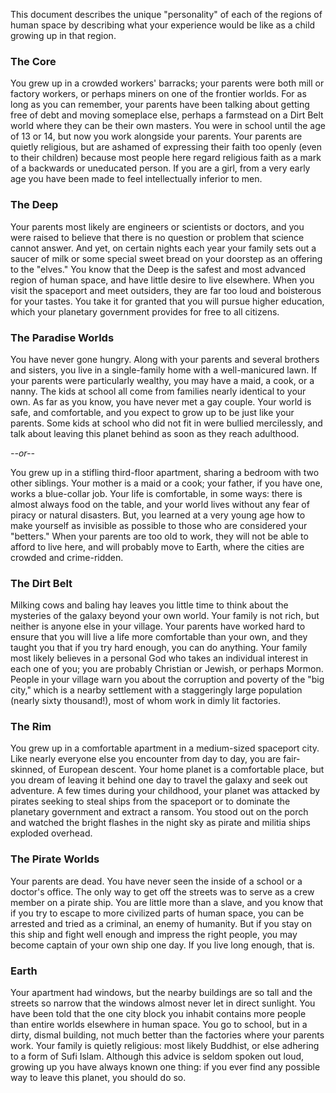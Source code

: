 This document describes the unique "personality" of each of the regions of human space by describing what your experience would be like as a child growing up in that region.

### The Core

You grew up in a crowded workers' barracks; your parents were both mill or factory workers, or perhaps miners on one of the frontier worlds. For as long as you can remember, your parents have been talking about getting free of debt and moving someplace else, perhaps a farmstead on a Dirt Belt world where they can be their own masters. You were in school until the age of 13 or 14, but now you work alongside your parents. Your parents are quietly religious, but are ashamed of expressing their faith too openly (even to their children) because most people here regard religious faith as a mark of a backwards or uneducated person. If you are a girl, from a very early age you have been made to feel intellectually inferior to men.

### The Deep

Your parents most likely are engineers or scientists or doctors, and you were raised to believe that there is no question or problem that science cannot answer. And yet, on certain nights each year your family sets out a saucer of milk or some special sweet bread on your doorstep as an offering to the "elves." You know that the Deep is the safest and most advanced region of human space, and have little desire to live elsewhere. When you visit the spaceport and meet outsiders, they are far too loud and boisterous for your tastes. You take it for granted that you will pursue higher education, which your planetary government provides for free to all citizens.

### The Paradise Worlds

You have never gone hungry. Along with your parents and several brothers and sisters, you live in a single-family home with a well-manicured lawn. If your parents were particularly wealthy, you may have a maid, a cook, or a nanny. The kids at school all come from families nearly identical to your own. As far as you know, you have never met a gay couple. Your world is safe, and comfortable, and you expect to grow up to be just like your parents. Some kids at school who did not fit in were bullied mercilessly, and talk about leaving this planet behind as soon as they reach adulthood.

*--or--*

You grew up in a stifling third-floor apartment, sharing a bedroom with two other siblings. Your mother is a maid or a cook; your father, if you have one, works a blue-collar job. Your life is comfortable, in some ways: there is almost always food on the table, and your world lives without any fear of piracy or natural disasters. But, you learned at a very young age how to make yourself as invisible as possible to those who are considered your "betters." When your parents are too old to work, they will not be able to afford to live here, and will probably move to Earth, where the cities are crowded and crime-ridden.

### The Dirt Belt

Milking cows and baling hay leaves you little time to think about the mysteries of the galaxy beyond your own world. Your family is not rich, but neither is anyone else in your village. Your parents have worked hard to ensure that you will live a life more comfortable than your own, and they taught you that if you try hard enough, you can do anything. Your family most likely believes in a personal God who takes an individual interest in each one of you; you are probably Christian or Jewish, or perhaps Mormon. People in your village warn you about the corruption and poverty of the "big city," which is a nearby settlement with a staggeringly large population (nearly sixty thousand!), most of whom work in dimly lit factories.

### The Rim

You grew up in a comfortable apartment in a medium-sized spaceport city. Like nearly everyone else you encounter from day to day, you are fair-skinned, of European descent. Your home planet is a comfortable place, but you dream of leaving it behind one day to travel the galaxy and seek out adventure. A few times during your childhood, your planet was attacked by pirates seeking to steal ships from the spaceport or to dominate the planetary government and extract a ransom. You stood out on the porch and watched the bright flashes in the night sky as pirate and militia ships exploded overhead.

### The Pirate Worlds

Your parents are dead. You have never seen the inside of a school or a doctor's office. The only way to get off the streets was to serve as a crew member on a pirate ship. You are little more than a slave, and you know that if you try to escape to more civilized parts of human space, you can be arrested and tried as a criminal, an enemy of humanity. But if you stay on this ship and fight well enough and impress the right people, you may become captain of your own ship one day. If you live long enough, that is.

### Earth

Your apartment had windows, but the nearby buildings are so tall and the streets so narrow that the windows almost never let in direct sunlight. You have been told that the one city block you inhabit contains more people than entire worlds elsewhere in human space. You go to school, but in a dirty, dismal building, not much better than the factories where your parents work. Your family is quietly religious: most likely Buddhist, or else adhering to a form of Sufi Islam. Although this advice is seldom spoken out loud, growing up you have always known one thing: if you ever find any possible way to leave this planet, you should do so.

